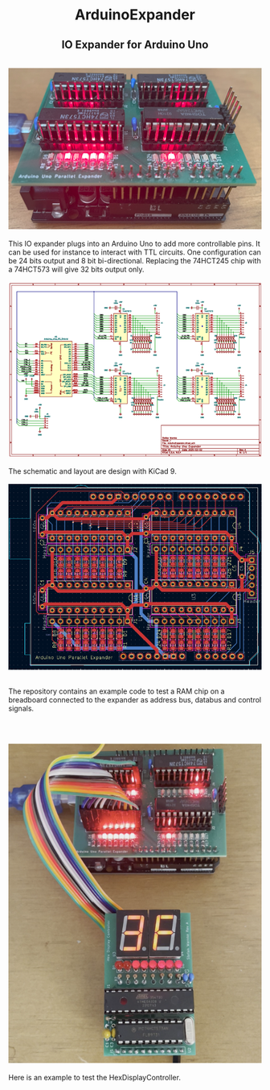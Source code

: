 <h1 style="text-align: center;">ArduinoExpander</h1>
<h2 style="text-align: center;">IO Expander for Arduino Uno</h2>
<br>
<div style="text-align: center;">
  <img src="docs/assets/images/expander.png" />
</div>
<br>
This IO expander plugs into an Arduino Uno to add more controllable pins. It can be used for instance to interact with TTL circuits. One configuration can be 24 bits output and 8 bit bi-directional. Replacing the 74HCT245 chip with a 74HCT573 will give 32 bits output only.
<br><br>
<div style="text-align: center;">
  <img src="docs/assets/images/schematic.png" />
</div>
<br>
The schematic and layout are design with KiCad 9.
<br><br>
<div style="text-align: center;">
  <img src="docs/assets/images/layout.png" />
</div>
<br>

The repository contains an example code to test a RAM chip on a breadboard connected to the expander as address bus, databus and control signals.

<br><br>
<div style="text-align: center;">
  <img src="docs/assets/images/hexdisplaytest.png" />
</div>
<br>
Here is an example to test the HexDisplayController.